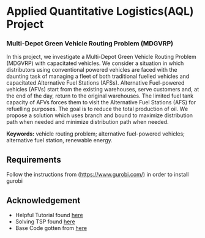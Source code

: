 # Applied Quantitative Logistics(AQL) Project 

### Multi-Depot Green Vehicle Routing Problem (MDGVRP) 
In this project, we investigate a Multi-Depot Green Vehicle Routing Problem (MDGVRP) with capacitated vehicles. We consider a situation in which distributors using conventional powered vehicles are faced with the daunting task of managing a fleet of both traditional fuelled vehicles and capacitated Alternative Fuel Stations (AFSs). Alternative Fuel-powered vehicles (AFVs) start from the existing warehouses, serve customers and, at the end of the day, return to the original warehouses. The limited fuel tank capacity of AFVs forces them to visit the Alternative Fuel Stations (AFS) for refuelling purposes. The goal is to reduce the total production of oil. We propose a solution which uses branch and bound to maximize distribution path when needed and minimize distribution path when needed.

**Keywords:** vehicle routing problem; alternative fuel-powered vehicles; alternative fuel station, renewable energy.


## Requirements

Follow the instructions from (https://www.gurobi.com/) in order to install gurobi

## Acknowledgement 

* Helpful Tutorial found [here](https://www.youtube.com/watch?v=7_-Xuq2xKdc)
* Solving TSP found [here](https://www.youtube.com/watch?v=BmsC6AEbkrw)
* Base Code gotten from [here](https://github.com/industrial-ucn/jupyter-examples/blob/master/optimization/cvrp-cplex.ipynb)
